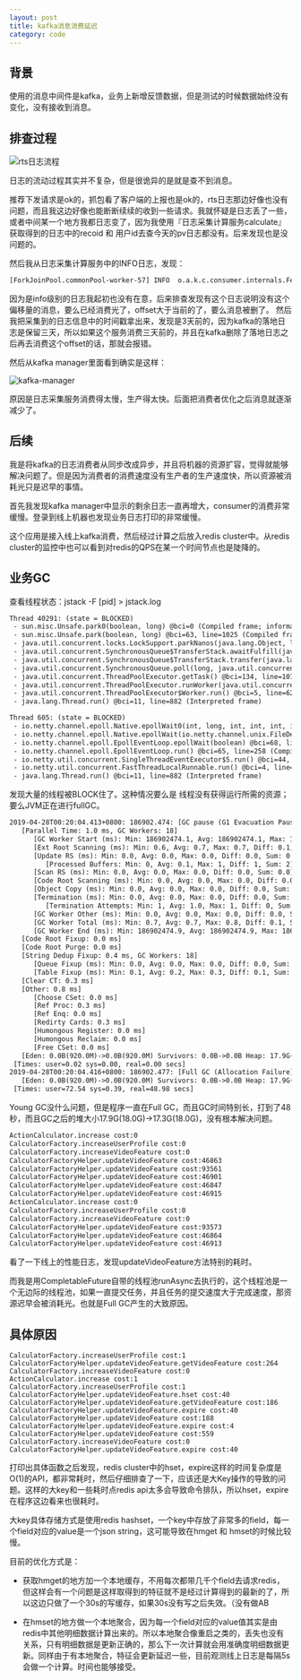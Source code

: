 ```yaml
---
layout: post
title: kafka消息消费延迟
category: code
---
```


## 背景
使用的消息中间件是kafka，业务上新增反馈数据，但是测试的时候数据始终没有变化，没有接收到消息。


## 排查过程

![rts日志流程](https://blogcdn.qihope.com/github-blog-pic/2019-04-25-rts-log-kafka.png)

日志的流动过程其实并不复杂，但是很诡异的是就是查不到消息。

推荐下发请求是ok的，抓包看了客户端的上报也是ok的，rts日志那边好像也没有问题，而且我这边好像也能断断续续的收到一些请求。我就怀疑是日志丢了一些，或者中间某一个地方我都日志变了，因为我使用『日志采集计算服务calculate』获取得到的日志中的recoid 和 用户id去查今天的pv日志都没有。后来发现也是没问题的。

然后我从日志采集计算服务中的INFO日志，发现：

```txt
[ForkJoinPool.commonPool-worker-57] INFO  o.a.k.c.consumer.internals.Fetcher - Fetch offset 11082073049 is out of range for partition vmate_online_merge_log-0, resetting offset
```

因为是info级别的日志我起初也没有在意，后来排查发现有这个日志说明没有这个偏移量的消息，要么已经消费光了，offset大于当前的了，要么消息被删了。
然后我把采集到的日志信息中的时间戳拿出来，发现是3天前的，因为kafka的落地日志是保留三天，所以如果这个服务消费三天前的，并且在kafka删除了落地日志之后再去消费这个offset的话，那就会报错。

然后从kafka manager里面看到确实是这样：

![kafka-manager](https://blogcdn.qihope.com/github-blog-pic/2019-04-25-kafka-manager-view.jpeg)

原因是日志采集服务消费得太慢，生产得太快。后面把消费者优化之后消息就逐渐减少了。

## 后续

我是将kafka的日志消费者从同步改成异步，并且将机器的资源扩容，觉得就能够解决问题了。但是因为消费者的消费速度没有生产者的生产速度快，所以资源被消耗光只是迟早的事情。

首先我发现kafka manager中显示的剩余日志一直再增大，consumer的消费非常缓慢。登录到线上机器也发现业务日志打印的非常缓慢。

这个应用是接入线上kafka消费，然后经过计算之后放入redis cluster中。从redis cluster的监控中也可以看到对redis的QPS在某一个时间节点也是陡降的。


## 业务GC

查看线程状态：jstack -F [pid] > jstack.log


```txt
Thread 40291: (state = BLOCKED)
 - sun.misc.Unsafe.park0(boolean, long) @bci=0 (Compiled frame; information may be imprecise)
 - sun.misc.Unsafe.park(boolean, long) @bci=63, line=1025 (Compiled frame)
 - java.util.concurrent.locks.LockSupport.parkNanos(java.lang.Object, long) @bci=20, line=216 (Compiled frame)
 - java.util.concurrent.SynchronousQueue$TransferStack.awaitFulfill(java.util.concurrent.SynchronousQueue$TransferStack$SNode, boolean, long) @bci=160, line=460 (Compiled frame)
 - java.util.concurrent.SynchronousQueue$TransferStack.transfer(java.lang.Object, boolean, long) @bci=102, line=362 (Compiled frame)
 - java.util.concurrent.SynchronousQueue.poll(long, java.util.concurrent.TimeUnit) @bci=11, line=941 (Compiled frame)
 - java.util.concurrent.ThreadPoolExecutor.getTask() @bci=134, line=1076 (Compiled frame)
 - java.util.concurrent.ThreadPoolExecutor.runWorker(java.util.concurrent.ThreadPoolExecutor$Worker) @bci=26, line=1137 (Compiled frame)
 - java.util.concurrent.ThreadPoolExecutor$Worker.run() @bci=5, line=627 (Interpreted frame)
 - java.lang.Thread.run() @bci=11, line=882 (Interpreted frame)

Thread 605: (state = BLOCKED)
 - io.netty.channel.epoll.Native.epollWait0(int, long, int, int, int, int) @bci=0 (Compiled frame; information may be imprecise)
 - io.netty.channel.epoll.Native.epollWait(io.netty.channel.unix.FileDescriptor, io.netty.channel.epoll.EpollEventArray, io.netty.channel.unix.FileDescriptor, int, int) @bci=19, line=114 (Compiled frame)
 - io.netty.channel.epoll.EpollEventLoop.epollWait(boolean) @bci=68, line=241 (Compiled frame)
 - io.netty.channel.epoll.EpollEventLoop.run() @bci=65, line=258 (Compiled frame)
 - io.netty.util.concurrent.SingleThreadEventExecutor$5.run() @bci=44, line=884 (Interpreted frame)
 - io.netty.util.concurrent.FastThreadLocalRunnable.run() @bci=4, line=30 (Interpreted frame)
 - java.lang.Thread.run() @bci=11, line=882 (Interpreted frame)
```

发现大量的线程被BLOCK住了。这种情况要么是 线程没有获得运行所需的资源；要么JVM正在进行fullGC。

```txt
2019-04-28T00:20:04.413+0800: 186902.474: [GC pause (G1 Evacuation Pause) (young), 0.0025088 secs]
   [Parallel Time: 1.0 ms, GC Workers: 18]
      [GC Worker Start (ms): Min: 186902474.1, Avg: 186902474.1, Max: 186902474.2, Diff: 0.1]
      [Ext Root Scanning (ms): Min: 0.6, Avg: 0.7, Max: 0.7, Diff: 0.1, Sum: 12.3]
      [Update RS (ms): Min: 0.0, Avg: 0.0, Max: 0.0, Diff: 0.0, Sum: 0.0]
         [Processed Buffers: Min: 0, Avg: 0.1, Max: 1, Diff: 1, Sum: 2]
      [Scan RS (ms): Min: 0.0, Avg: 0.0, Max: 0.0, Diff: 0.0, Sum: 0.0]
      [Code Root Scanning (ms): Min: 0.0, Avg: 0.0, Max: 0.0, Diff: 0.0, Sum: 0.0]
      [Object Copy (ms): Min: 0.0, Avg: 0.0, Max: 0.0, Diff: 0.0, Sum: 0.3]
      [Termination (ms): Min: 0.0, Avg: 0.0, Max: 0.0, Diff: 0.0, Sum: 0.6]
         [Termination Attempts: Min: 1, Avg: 1.0, Max: 1, Diff: 0, Sum: 18]
      [GC Worker Other (ms): Min: 0.0, Avg: 0.0, Max: 0.0, Diff: 0.0, Sum: 0.1]
      [GC Worker Total (ms): Min: 0.7, Avg: 0.7, Max: 0.8, Diff: 0.1, Sum: 13.4]
      [GC Worker End (ms): Min: 186902474.9, Avg: 186902474.9, Max: 186902474.9, Diff: 0.0]
   [Code Root Fixup: 0.0 ms]
   [Code Root Purge: 0.0 ms]
   [String Dedup Fixup: 0.4 ms, GC Workers: 18]
      [Queue Fixup (ms): Min: 0.0, Avg: 0.0, Max: 0.0, Diff: 0.0, Sum: 0.0]
      [Table Fixup (ms): Min: 0.1, Avg: 0.2, Max: 0.3, Diff: 0.1, Sum: 3.8]
   [Clear CT: 0.3 ms]
   [Other: 0.8 ms]
      [Choose CSet: 0.0 ms]
      [Ref Proc: 0.3 ms]
      [Ref Enq: 0.0 ms]
      [Redirty Cards: 0.3 ms]
      [Humongous Register: 0.0 ms]
      [Humongous Reclaim: 0.0 ms]
      [Free CSet: 0.0 ms]
   [Eden: 0.0B(920.0M)->0.0B(920.0M) Survivors: 0.0B->0.0B Heap: 17.9G(18.0G)->17.9G(18.0G)]
 [Times: user=0.02 sys=0.00, real=0.00 secs] 
2019-04-28T00:20:04.416+0800: 186902.477: [Full GC (Allocation Failure)  17G->17G(18G), 48.9847776 secs]
   [Eden: 0.0B(920.0M)->0.0B(920.0M) Survivors: 0.0B->0.0B Heap: 17.9G(18.0G)->17.3G(18.0G)], [Metaspace: 74131K->74131K(1118208K)]
 [Times: user=72.54 sys=0.39, real=48.98 secs]
```

Young GC没什么问题，但是程序一直在Full GC，而且GC时间特别长，打到了48秒，而且GC之后的堆大小17.9G(18.0G)->17.3G(18.0G)，没有根本解决问题。

```txt
ActionCalculator.increase cost:0
CalculatorFactory.increaseUserProfile cost:0
CalculatorFactory.increaseVideoFeature cost:0
CalculatorFactoryHelper.updateVideoFeature cost:46863
CalculatorFactoryHelper.updateVideoFeature cost:93561
CalculatorFactoryHelper.updateVideoFeature cost:46901
CalculatorFactoryHelper.updateVideoFeature cost:46847
CalculatorFactoryHelper.updateVideoFeature cost:46915
ActionCalculator.increase cost:0
CalculatorFactory.increaseUserProfile cost:0
CalculatorFactory.increaseVideoFeature cost:0
CalculatorFactoryHelper.updateVideoFeature cost:93573
CalculatorFactoryHelper.updateVideoFeature cost:46864
CalculatorFactoryHelper.updateVideoFeature cost:46913
```

看了一下线上的性能日志，发现updateVideoFeature方法特别的耗时。

而我是用CompletableFuture自带的线程池runAsync去执行的，这个线程池是一个无边际的线程池，如果一直提交任务，并且任务的提交速度大于完成速度，那资源迟早会被消耗光。也就是Full GC产生的大致原因。

## 具体原因

```
CalculatorFactory.increaseUserProfile cost:1
CalculatorFactoryHelper.updateVideoFeature.getVideoFeature cost:264
CalculatorFactory.increaseVideoFeature cost:0
ActionCalculator.increase cost:1
CalculatorFactory.increaseUserProfile cost:1
CalculatorFactoryHelper.updateVideoFeature.hset cost:40
CalculatorFactoryHelper.updateVideoFeature.getVideoFeature cost:186
CalculatorFactoryHelper.updateVideoFeature.expire cost:40
CalculatorFactoryHelper.updateVideoFeature cost:188
CalculatorFactoryHelper.updateVideoFeature.expire cost:4
CalculatorFactoryHelper.updateVideoFeature cost:559
CalculatorFactory.increaseVideoFeature cost:0
CalculatorFactoryHelper.updateVideoFeature.expire cost:40
```

打印出具体函数之后发现，redis cluster中的hset，expire这样的时间复杂度是O(1)的API，都非常耗时，然后仔细排查了一下，应该还是大Key操作的导致的问题。这样的大key和一些耗时点redis api太多会导致命令排队，所以hset，expire在程序这边看来也很耗时。

大key具体存储方式是使用redis hashset，一个key中存放了非常多的field，每一个field对应的value是一个json string，这可能导致在hmget 和 hmset的时候比较慢。

目前的优化方式是：
- 获取hmget的地方加一个本地缓存，不用每次都带几千个field去请求redis，但这样会有一个问题是这样取得到的特征就不是经过计算得到的最新的了，所以这边只做了一个30s的写缓存，如果30s没有写之后失效。（没有做AB

- 在hmset的地方做一个本地聚合，因为每一个field对应的value值其实是由redis中其他明细数据计算出来的。所以本地聚合像重启之类的，丢失也没有关系，只有明细数据是更新正确的，那么下一次计算就会用准确度明细数据更新。同样由于有本地聚合，特征会更新延迟一些，目前观测线上日志是每隔5s会做一个计算。时间也能够接受。



